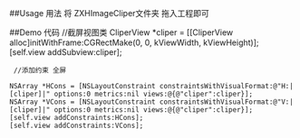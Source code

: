 ##Usage 用法
将 ZXHImageCliper文件夹 拖入工程即可

##Demo 代码
	 //截屏视图类
    CliperView *cliper = [[CliperView alloc]initWithFrame:CGRectMake(0, 0, kViewWidth, kViewHeight)];
    [self.view addSubview:cliper];
    
     //添加约束 全屏
     
    NSArray *HCons = [NSLayoutConstraint constraintsWithVisualFormat:@"H:|[cliper]|" options:0 metrics:nil views:@{@"cliper":cliper}];
    NSArray *VCons = [NSLayoutConstraint constraintsWithVisualFormat:@"V:|[cliper]|" options:0 metrics:nil views:@{@"cliper":cliper}];
    [self.view addConstraints:HCons];
    [self.view addConstraints:VCons];
